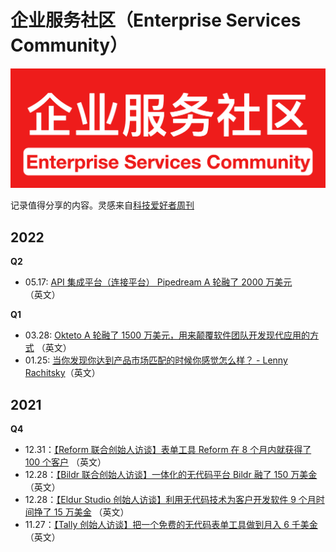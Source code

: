 # 企业服务社区（Enterprise Services Community）
![Logo](./assets/logo.png)

记录值得分享的内容。灵感来自[科技爱好者周刊](https://github.com/ruanyf/weekly)

## 2022
**Q2**
- 05.17: [API 集成平台（连接平台） Pipedream A 轮融了 2000 万美元](https://pipedream.com/blog/series-a-financing/) （英文）

**Q1**
- 03.28: [Okteto A 轮融了 1500 万美元，用来颠覆软件团队开发现代应用的方式](https://www.okteto.com/blog/a-15m-series-a-to-disrupt-modern-development/) （英文）
- 01.25: [当你发现你达到产品市场匹配的时候你感觉怎么样？ - Lenny Rachitsky](https://www.producthunt.com/stories/what-it-feels-like-when-you-ve-found-product-market-fit-by-lenny-rachitsky)（英文）

## 2021
**Q4**

- 12.31：[【Reform 联合创始人访谈】表单工具 Reform 在 8 个月内就获得了 100 个客户](https://www.failory.com/interview/reform) （英文）
- 12.28：[【Bildr 联合创始人访谈】一体化的无代码平台 Bildr 融了 150 万美金](https://www.failory.com/interview/bildr) （英文）
- 12.28：[【Eldur Studio 创始人访谈】利用无代码技术为客户开发软件 9 个月时间挣了 15 万美金](https://www.indiehackers.com/post/launched-my-own-no-code-agency-and-hit-150k-in-revenue-in-9-months-ama-d620e51dfa) （英文）
- 11.27：[【Tally 创始人访谈】把一个免费的无代码表单工具做到月入 6 千美金](https://www.failory.com/interview/tally) （英文）

